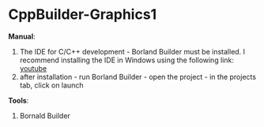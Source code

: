 # CppBuilder-Graphics1

<p><strong>Manual</strong>:</p>
<ol>
<li>The IDE for C/C++ development - Borland Builder must be installed. I recommend installing the IDE in Windows using the following link: <a href="https://www.youtube.com/watch?v=bDvVosvyVp0&list=LL&index=315" target="_blank">youtube</a></li>
<li>after installation - run Borland Builder - open the project - in the projects tab, click on launch</li>
</ol>
<p><strong>Tools</strong>:</p>
<ol>
<li>Bornald Builder</li>
</ol>
